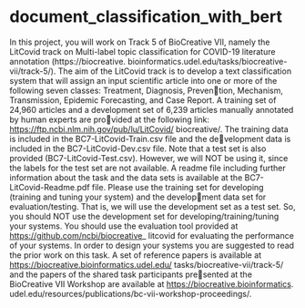 # document_classification_with_bert
In this project, you will work on Track 5 of BioCreative VII, namely the LitCovid track on
Multi-label topic classification for COVID-19 literature annotation (https://biocreative.
bioinformatics.udel.edu/tasks/biocreative-vii/track-5/).
The aim of the LitCovid track is to develop a text classification system that will assign an input
scientific article into one or more of the following seven classes: Treatment, Diagnosis, Prevention, Mechanism, Transmission, Epidemic Forecasting, and Case Report. A training set of 24,960
articles and a development set of 6,239 articles manually annotated by human experts are provided at the following link: https://ftp.ncbi.nlm.nih.gov/pub/lu/LitCovid/
biocreative/. The training data is included in the BC7-LitCovid-Train.csv file and the development data is included in the BC7-LitCovid-Dev.csv file. Note that a test set is also provided
(BC7-LitCovid-Test.csv). However, we will NOT be using it, since the labels for the test set are not
available. A readme file including further information about the task and the data sets is available
at the BC7-LitCovid-Readme.pdf file.
Please use the training set for developing (training and tuning your system) and the development data set for evaluation/testing. That is, we will use the development set as a test set. So, you
should NOT use the development set for developing/training/tuning your systems.
You should use the evaluation tool provided at https://github.com/ncbi/biocreative_
litcovid for evaluating the performance of your systems.
In order to design your systems you are suggested to read the prior work on this task. A set of
reference papers is available at https://biocreative.bioinformatics.udel.edu/
tasks/biocreative-vii/track-5/ and the papers of the shared task participants presented at the BioCreative VII Workshop are available at https://biocreative.bioinformatics.
udel.edu/resources/publications/bc-vii-workshop-proceedings/.
